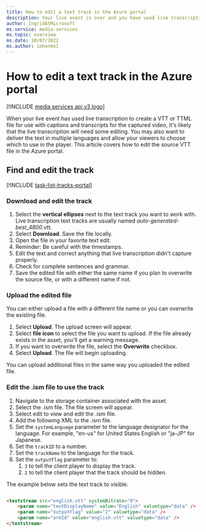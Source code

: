 ```yaml
---
title: How to edit a text track in the Azure portal
description: Your live event is over and you have used live transcription to create a VTT or TTML file for use with captions and transcripts for the captured video.  However, the live transcription will likely need some editing.  You may later want to deliver the text in multiple languages and allow your viewers to choose which to use in the player.  This article covers how to edit the source VTT file in the Azure portal.
author: IngridAtMicrosoft
ms.service: media-services
ms.topic: overview
ms.date: 10/07/2022
ms.author: inhenkel
---
```


# How to edit a text track in the Azure portal

[!INCLUDE [media services api v3 logo](./includes/v3-hr.md)]

When your live event has used live transcription to create a VTT or TTML file for use with captions and transcripts for the captured video, it's likely that the live transcription will need some editing.  You may also want to deliver the text in multiple languages and allow your viewers to choose which to use in the player.  This article covers how to edit the source VTT file in the Azure portal.

## Find and edit the track

[!INCLUDE [task-list-tracks-portal](includes/task-list-tracks-portal.md)]

### Download and edit the track

1. Select the **vertical ellipses** next to the text track you want to work with. Live transcription text tracks are usually named *auto-generated-best_4800.vtt*.
1. Select **Download**. Save the file locally.
1. Open the file in your favorite text edit.
1. Reminder: Be careful with the timestamps.
1. Edit the text and correct anything that live transcription didn't capture properly.
1. Check for complete sentences and grammar.
1. Save the edited file with either the same name if you plan to overwrite the source file, or with a different name if not.

### Upload the edited file

You can either upload a file with a different file name or you can overwrite the existing file.

1. Select **Upload**. The upload screen will appear.
1. Select **file icon** to select the file you want to upload. If the file already exists in the asset, you'll get a warning message.
1. If you want to overwrite the file, select the **Overwrite** checkbox.
1. Select **Upload**. The file will begin uploading.

You can upload additional files in the same way you uploaded the edited file.

### Edit the .ism file to use the track

1. Navigate to the storage container associated with the asset.
1. Select the .ism file.  The file screen will appear.
1. Select edit to view and edit the .ism file.
1. Add the following XML to the .ism file.
1. Set the `systemLanguage` parameter to the language designator for the language. For example, "en-us" for United States English or "ja-JP" for Japanese.
1. Set the `trackID` to a number.
1. Set the `trackName` to the language for the track.
1. Set the `outputFlag` parameter to:
    1. `3` to tell the client player to display the track.
    1. `2` to tell the client player that the track should be hidden.

The example below sets the text track to visible.

```html

<textstream src="english.vtt" systemBitrate="0">
    <param name="textDisplayName" value="English" valuetype="data" />
    <param name="outputFlag" value="2" valuetype="data" />
    <param name="armId" value="english.vtt" valuetype="data" />
</textstream>

```
